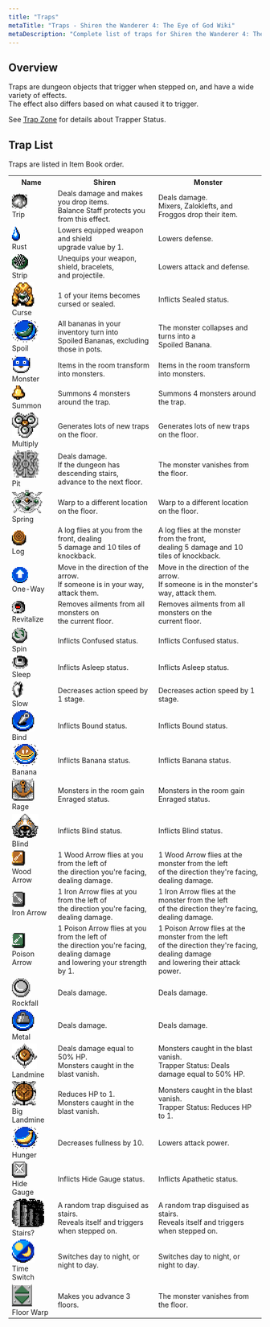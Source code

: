 ```yaml
---
title: "Traps"
metaTitle: "Traps - Shiren the Wanderer 4: The Eye of God Wiki"
metaDescription: "Complete list of traps for Shiren the Wanderer 4: The Eye of God and the Devil's Navel."
---
```


## Overview

Traps are dungeon objects that trigger when stepped on, and have a wide variety of effects.<br/>
The effect also differs based on what caused it to trigger.

See <a href="/dungeons/trap-zone">Trap Zone</a> for details about Trapper Status.

## Trap List

Traps are listed in Item Book order.

<table class="trapTable">
  <tr>
    <th>Name</th>
    <th>Shiren</th>
    <th>Monster</th>
  </tr>
  <tr>
    <td id="trip-stone"><img src="../images/traps/trip_stone.png"/><br/>Trip</td>
    <td>Deals damage and makes you drop items.<br/>Balance Staff protects you from this effect.</td>
    <td>Deals damage.<br/>Mixers, Zaloklefts, and Froggos drop their item.</td>
  </tr>
  <tr>
    <td id="rust-trap"><img src="../images/traps/rust.png"/><br/>Rust</td>
    <td>Lowers equipped weapon and shield<br/>upgrade value by 1.</td>
    <td>Lowers defense.</td>
  </tr>
  <tr>
    <td id="strip-trap"><img src="../images/traps/strip.png"/><br/>Strip</td>
    <td>Unequips your weapon, shield, bracelets,<br/>and projectile.</td>
    <td>Lowers attack and defense.</td>
  </tr>
  <tr>
    <td id="curse-trap"><img src="../images/traps/curse.png"/><br/>Curse</td>
    <td>1 of your items becomes cursed or sealed.</td>
    <td>Inflicts Sealed status.</td>
  </tr>
  <tr>
    <td id="spoil-trap"><img src="../images/traps/spoil.png"/><br/>Spoil</td>
    <td>All bananas in your inventory turn into<br/>Spoiled Bananas, excluding those in pots.</td>
    <td>The monster collapses and turns into a<br/>Spoiled Banana.</td>
  </tr>
  <tr>
    <td id="monster-trap"><img src="../images/traps/monster.png"/><br/>Monster</td>
    <td>Items in the room transform into monsters.</td>
    <td>Items in the room transform into monsters.</td>
  </tr>
  <tr>
    <td id="summon-trap"><img src="../images/traps/summon.png"/><br/>Summon</td>
    <td>Summons 4 monsters around the trap.</td>
    <td>Summons 4 monsters around the trap.</td>
  </tr>
  <tr>
    <td id="multiply-trap"><img src="../images/traps/multiply.png"/><br/>Multiply</td>
    <td>Generates lots of new traps on the floor.</td>
    <td>Generates lots of new traps on the floor.</td>
  </tr>
  <tr>
    <td id="pit-trap"><img src="../images/traps/pit.png"/><br/>Pit</td>
    <td>Deals damage.<br/>If the dungeon has descending stairs,<br/>advance to the next floor.</td>
    <td>The monster vanishes from the floor.</td>
  </tr>
  <tr>
    <td id="spring"><img src="../images/traps/spring.png"/><br/>Spring</td>
    <td>Warp to a different location on the floor.</td>
    <td>Warp to a different location on the floor.</td>
  </tr>
  <tr>
    <td id="log-trap"><img src="../images/traps/log.png"/><br/>Log</td>
    <td>A log flies at you from the front, dealing<br/>5 damage and 10 tiles of knockback.</td>
    <td>A log flies at the monster from the front,<br/>dealing 5 damage and 10 tiles of knockback.</td>
  </tr>
  <tr>
    <td id="one-way-trap"><img src="../images/traps/one_way.png"/><br/>One-Way</td>
    <td>Move in the direction of the arrow.<br/>If someone is in your way, attack them.</td>
    <td>Move in the direction of the arrow.<br/>If someone is in the monster's way, attack them.</td>
  </tr>
  <tr>
    <td id="revitalize-trap"><img src="../images/traps/revitalize.png"/><br/>Revitalize</td>
    <td>Removes ailments from all monsters on<br/>the current floor.</td>
    <td>Removes ailments from all monsters on the<br/>current floor.</td>
  </tr>
  <tr>
    <td id="spin-trap"><img src="../images/traps/spin.png"/><br/>Spin</td>
    <td>Inflicts Confused status.</td>
    <td>Inflicts Confused status.</td>
  </tr>
  <tr>
    <td id="sleep-trap"><img src="../images/traps/sleep.png"/><br/>Sleep</td>
    <td>Inflicts Asleep status.</td>
    <td>Inflicts Asleep status.</td>
  </tr>
  <tr>
    <td id="slow-trap"><img src="../images/traps/slow.png"/><br/>Slow</td>
    <td>Decreases action speed by 1 stage.</td>
    <td>Decreases action speed by 1 stage.</td>
  </tr>
  <tr>
    <td id="bind-trap"><img src="../images/traps/bind.png"/><br/>Bind</td>
    <td>Inflicts Bound status.</td>
    <td>Inflicts Bound status.</td>
  </tr>
  <tr>
    <td id="banana-trap"><img src="../images/traps/banana.png"/><br/>Banana</td>
    <td>Inflicts Banana status.</td>
    <td>Inflicts Banana status.</td>
  </tr>
  <tr>
    <td id="rage-trap"><img src="../images/traps/rage.png"/><br/>Rage</td>
    <td>Monsters in the room gain Enraged status.</td>
    <td>Monsters in the room gain Enraged status.</td>
  </tr>
  <tr>
    <td id="blind-trap"><img src="../images/traps/blind.png"/><br/>Blind</td>
    <td>Inflicts Blind status.</td>
    <td>Inflicts Blind status.</td>
  </tr>
  <tr>
    <td id="wood-arrow-trap"><img src="../images/traps/wood_arrow.png"/><br/>Wood Arrow</td>
    <td>1 Wood Arrow flies at you from the left of<br/>the direction you're facing, dealing damage.</td>
    <td>1 Wood Arrow flies at the monster from the left<br/>of the direction they're facing, dealing damage.</td>
  </tr>
  <tr>
    <td id="iron-arrow-trap"><img src="../images/traps/iron_arrow.png"/><br/>Iron Arrow</td>
    <td>1 Iron Arrow flies at you from the left of<br/>the direction you're facing, dealing damage.</td>
    <td>1 Iron Arrow flies at the monster from the left<br/>of the direction they're facing, dealing damage.</td>
  </tr>
  <tr>
    <td id="poison-arrow-trap"><img src="../images/traps/poison_arrow.png"/><br/>Poison Arrow</td>
    <td>1 Poison Arrow flies at you from the left of<br/>the direction you're facing, dealing damage<br/>and lowering your strength by 1.</td>
    <td>1 Poison Arrow flies at the monster from the left<br/>of the direction they're facing, dealing damage<br/>and lowering their attack power.</td>
  </tr>
  <tr>
    <td id="rockfall-trap"><img src="../images/traps/rockfall.png"/><br/>Rockfall</td>
    <td>Deals damage.</td>
    <td>Deals damage.</td>
  </tr>
  <tr>
    <td id="metal-trap"><img src="../images/traps/metal.png"/><br/>Metal</td>
    <td>Deals damage.</td>
    <td>Deals damage.</td>
  </tr>
  <tr>
    <td id="landmine"><img src="../images/traps/landmine.png"/><br/>Landmine</td>
    <td>Deals damage equal to 50% HP.<br/>Monsters caught in the blast vanish.</td>
    <td>Monsters caught in the blast vanish.<br/>Trapper Status: Deals damage equal to 50% HP.</td>
  </tr>
  <tr>
    <td id="big-landmine"><img src="../images/traps/big_landmine.png"/><br/>Big Landmine</td>
    <td>Reduces HP to 1.<br/>Monsters caught in the blast vanish.</td>
    <td>Monsters caught in the blast vanish.<br/>Trapper Status: Reduces HP to 1.</td>
  </tr>
  <tr>
    <td id="hunger-trap"><img src="../images/traps/hunger.png"/><br/>Hunger</td>
    <td>Decreases fullness by 10.</td>
    <td>Lowers attack power.</td>
  </tr>
  <tr>
    <td id="hide-gauge-trap"><img src="../images/traps/hide_gauge.png"/><br/>Hide Gauge</td>
    <td>Inflicts Hide Gauge status.</td>
    <td>Inflicts Apathetic status.</td>
  </tr>
  <tr>
    <td id="stairs-trap"><img src="../images/traps/stairs.png"/><br/>Stairs?</td>
    <td>A random trap disguised as stairs.<br/>Reveals itself and triggers when stepped on.</td>
    <td>A random trap disguised as stairs.<br/>Reveals itself and triggers when stepped on.</td>
  </tr>
  <tr>
    <td id="time-switch-trap"><img src="../images/traps/time_switch.png"/><br/>Time Switch</td>
    <td>Switches day to night, or night to day.</td>
    <td>Switches day to night, or night to day.</td>
  </tr>
  <tr>
    <td id="floor-warp-trap"><img src="../images/traps/floor_warp.png"/><br/>Floor Warp</td>
    <td>Makes you advance 3 floors.</td>
    <td>The monster vanishes from the floor.</td>
  </tr>
</table>
